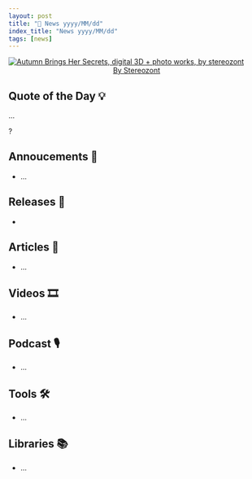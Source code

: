 ```yaml
---
layout: post
title: "📜 News yyyy/MM/dd"
index_title: "News yyyy/MM/dd"
tags: [news]
---
```


<a href="https://www.reddit.com/r/Art/comments/jh0fhy/midnight_gleam_me_digital_2019/">
  <img src=""
     alt="Autumn Brings Her Secrets, digital 3D + photo works, by stereozont"
     class="image">
</a>

<div style="text-align:center">
   <a href="https://www.reddit.com/r/Art/comments/jh0fhy/midnight_gleam_me_digital_2019/">By Stereozont</a>
</div>

## Quote of the Day 💡

...

?

## Annoucements 🥁

- ...

## Releases 🥳

- []() []()

## Articles 📜

- ...

## Videos 🎞

- ...

## Podcast 🎙

- ...

## Tools 🛠

- ...

## Libraries 📚

- ...

